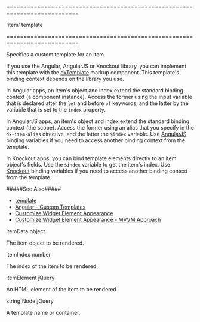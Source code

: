 <!--**
/*-------------------------------------------
    Auto-generated file. Do not modify.
-------------------------------------------

**-->
===========================================================================
<!--default-->'item'<!--/default-->
<!--type-->template<!--/type-->
===========================================================================

<!--shortDescription-->
Specifies a custom template for an item.
<!--/shortDescription-->

<!--fullDescription-->
If you use the Angular, AngularJS or Knockout library, you can implement this template with the [dxTemplate](/Documentation/ApiReference/UI_Widgets/Markup_Components/dxTemplate/) markup component. This template's binding context depends on the library you use.

In Angular apps, an item's object and index extend the standard binding context (a component instance). Access the former using the input variable that is declared after the `let` and before `of` keywords, and the latter by the variable that is set to the `index` property.

In AngularJS apps, an item's object and index extend the standard binding context (the scope). Access the former using an alias that you specify in the `dx-item-alias` directive, and the latter the `$index` variable. Use [AngularJS](https://docs.angularjs.org/guide/scope) binding variables if you need to access another binding context from the template.

In Knockout apps, you can bind template elements directly to an item object's fields. Use the `$index` variable to get the item's index. Use [Knockout](http://knockoutjs.com/documentation/binding-context.html) binding variables if you need to access another binding context from the template. 

#####See Also#####
- [template](/Documentation/ApiReference/Common/Object_Structures/template/)
- [Angular - Custom Templates](https://github.com/DevExpress/devextreme-angular#custom-templates)
- [Customize Widget Element Appearance](/Documentation/Guide/Widgets/Common/UI_Widgets/Customize_Widget_Element_Appearance/)
- [Customize Widget Element Appearance - MVVM Approach](/Documentation/Guide/Widgets/Common/UI_Widgets/Customize_Widget_Element_Appearance_-_MVVM_Approach/)

<!--/fullDescription-->
<!--typeFunctionParamName1-->itemData<!--/typeFunctionParamName1-->
<!--typeFunctionParamType1-->object<!--/typeFunctionParamType1-->
<!--typeFunctionParamDescription1-->
The item object to be rendered.
<!--/typeFunctionParamDescription1-->

<!--typeFunctionParamName2-->itemIndex<!--/typeFunctionParamName2-->
<!--typeFunctionParamType2-->number<!--/typeFunctionParamType2-->
<!--typeFunctionParamDescription2-->
The index of the item to be rendered.
<!--/typeFunctionParamDescription2-->

<!--typeFunctionParamName3-->itemElement<!--/typeFunctionParamName3-->
<!--typeFunctionParamType3-->jQuery<!--/typeFunctionParamType3-->
<!--typeFunctionParamDescription3-->
An HTML element of the item to be rendered.
<!--/typeFunctionParamDescription3-->

<!--typeFunctionReturnType-->string|Node|jQuery<!--/typeFunctionReturnType-->
<!--typeFunctionReturnDescription-->
A template name or container.
<!--/typeFunctionReturnDescription-->
